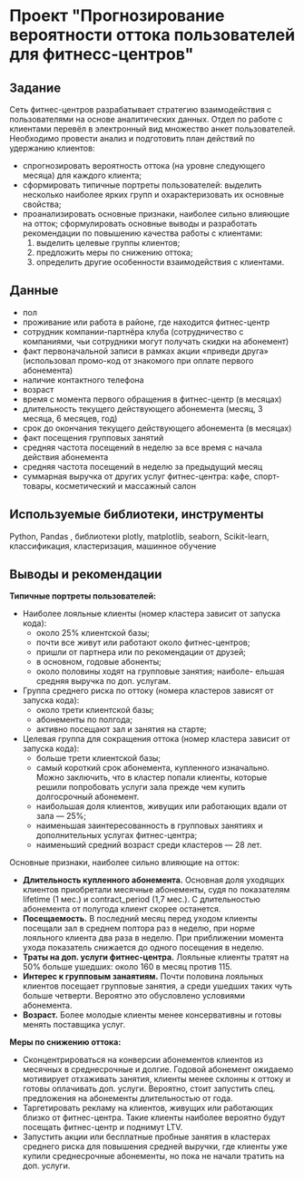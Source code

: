 # Проект "Прогнозирование вероятности оттока пользователей для фитнесс-центров"

## Задание

Сеть фитнес-центров разрабатывает стратегию взаимодействия с пользователями на основе аналитических данных. Отдел по работе с клиентами перевёл в электронный вид множество анкет пользователей. Необходимо провести анализ и подготовить план действий по удержанию клиентов:
- спрогнозировать вероятность оттока (на уровне следующего месяца) для каждого клиента;
- сформировать типичные портреты пользователей: выделить несколько наиболее ярких групп и охарактеризовать их основные свойства;
- проанализировать основные признаки, наиболее сильно влияющие на отток;
сформулировать основные выводы и разработать рекомендации по повышению качества работы с клиентами:
	1) выделить целевые группы клиентов;
	2) предложить меры по снижению оттока;
	3) определить другие особенности взаимодействия с клиентами.

## Данные

* пол
* проживание или работа в районе, где находится фитнес-центр
* сотрудник компании-партнёра клуба (сотрудничество с компаниями, чьи сотрудники могут получать скидки на абонемент)
* факт первоначальной записи в рамках акции «приведи друга» (использовал промо-код от знакомого при оплате первого абонемента)
* наличие контактного телефона
* возраст
* время с момента первого обращения в фитнес-центр (в месяцах)
* длительность текущего действующего абонемента (месяц, 3 месяца, 6 месяцев, год)
* срок до окончания текущего действующего абонемента (в месяцах)
* факт посещения групповых занятий
* средняя частота посещений в неделю за все время с начала действия абонемента
* средняя частота посещений в неделю за предыдущий месяц
* суммарная выручка от других услуг фитнес-центра: кафе, спорт-товары, косметический и массажный салон

## Используемые библиотеки, инструменты
Python, Pandas , библиотеки plotly, matplotlib, seaborn, Scikit-learn, классификация, кластеризация, машинное обучение

## Выводы и рекомендации

__Типичные портреты пользователей:__

- Наиболее лояльные клиенты (номер кластера зависит от запуска кода):
	- около 25% клиентской базы;
	- почти все живут или работают около фитнес-центров;
	- пришли от партнера или по рекомендации от друзей;
	- в основном, годовые абоненты;
	- около половины ходят на групповые занятия;
наиболе- ельшая средняя выручка по доп. услугам.
- Группа среднего риска по оттоку (номера кластеров зависят от запуска кода):
	- около трети клиентской базы;
	- абонементы по полгода;
	- активно посещают зал и занятия на старте;
- Целевая группа для сокращения оттока (номер кластера зависит от запуска кода):
	- больше трети клиентской базы;
	- самый короткий срок абонемента, купленного изначально. Можно заключить, что в кластер попали клиенты, которые решили попробовать услуги зала прежде чем купить долгосрочный абонемент.
	- наибольшая доля клиентов, живущих или работающих вдали от зала — 25%;
	- наименьшая заинтересованность в групповых занятиях и дополнительных услугах фитнес-центра;
	- наименьший средний возраст среди кластеров — 28 лет.


Основные признаки, наиболее сильно влияющие на отток:
- __Длительность купленного абонемента.__ Основная доля уходящих клиентов приобретали месячные абонементы, судя по показателям lifetime (1 мес.) и contract_period (1,7 мес.). С длительностью абонемента от полугода клиент скорее останется.
- __Посещаемость.__ В последний месяц перед уходом клиенты посещали зал в среднем полтора раз в неделю, при норме лояльного клиента два раза в неделю. При приближении момента ухода показатель снижается до одного посещения в неделю.
- __Траты на доп. услуги фитнес-центра.__ Лояльные клиенты тратят на 50% больше ушедших: около 160 в месяц против 115.
- __Интерес к групповым занаятиям.__ Почти половина лояльных клиентов посещает групповые занятия, а среди ушедших таких чуть больше четверти. Вероятно это обусловлено условиями абонемента.
- __Возраст.__ Более молодые клиенты менее консервативны и готовы менять поставщика услуг.

__Меры по снижению оттока:__
- Сконцентрироваться на конверсии абонементов клиентов из месячных в среднесрочные и долгие. Годовой абонемент ожидаемо мотивирует отхаживать занятия, клиенты менее склонны к оттоку и готовы оплачивать доп. услуги. Вероятно, стоит запустить спец. предложения на абонементы длительностью от года.
- Таргетировать рекламу на клиентов, живущих или работающих близко от фитнес-центра. Такие клиенты наиболее вероятно будут посещать фитнес-центр и поднимут LTV.
- Запустить акции или бесплатные пробные занятия в кластерах среднего риска для повышения средней выручки, где клиенты уже купили среднесрочные абонементы, но пока не начали тратить на доп. услуги.
